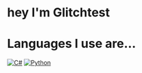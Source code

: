 # hey I'm Glitchtest

# Languages I use are...
[![C#](https://img.shields.io/badge/style=for-the-badge&logo=csharp)](https://www.python.org/)
[![Python](https://img.shields.io/badge/python-3670A0?style=for-the-badge&logo=python&logoColor=ffdd54)](https://www.python.org/)
